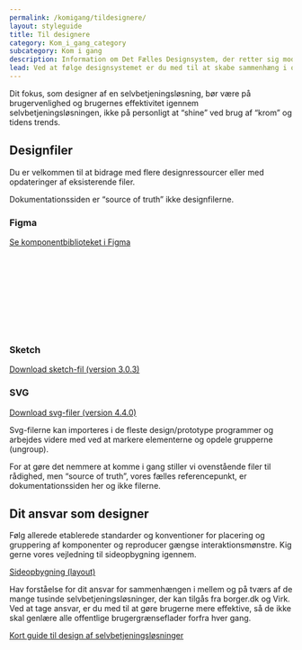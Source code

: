 ```yaml
---
permalink: /komigang/tildesignere/
layout: styleguide
title: Til designere
category: Kom_i_gang_category
subcategory: Kom i gang
description: Information om Det Fælles Designsystem, der retter sig mod designere
lead: Ved at følge designsystemet er du med til at skabe sammenhæng i og mellem de mange offentlige selvbetjeningsløsninger du ikke selv designer, til gavn for alle brugere.
---
```


Dit fokus, som designer af en selvbetjeningsløsning, bør være på brugervenlighed og brugernes effektivitet igennem selvbetjeningsløsningen, ikke på personligt at “shine” ved brug af “krom” og tidens trends.

## Designfiler

Du er velkommen til at bidrage med flere designressourcer eller med opdateringer af eksisterende filer.

<div class="alert alert-warning alert--paragraph" role="alert" aria-label="Beskedbox der viser en advarsel">
    <div class="alert-body">
        <p class="alert-text">Dokumentationssiden er “source of truth” ikke designfilerne.</p>
    </div>
</div>

<h3 class="h4">Figma</h3>

<a href="https://www.figma.com/file/ULyQcXMQFHgGyoiAOcBQJn/FDS-UI-komponenter?node-id=48%3A3" class="icon-link">Se komponentbiblioteket i Figma<svg class="icon-svg" focusable="false" aria-hidden="true"><use xlink:href="#open-in-new"></use></svg></a>

<h3 class="h4">Sketch</h3>

<a href="/downloads/Det_Faelles_Designsystem (Version 3.0.3).sketch">Download sketch-fil (version 3.0.3)</a>

<h3 class="h4">SVG</h3>

<a href="/downloads/FDS-Komponenter-SVG-Version-440.zip">Download svg-filer (version 4.4.0)</a>

Svg-filerne kan importeres i de fleste design/prototype programmer og arbejdes videre med ved at markere elementerne og opdele grupperne (ungroup).

For at gøre det nemmere at komme i gang stiller vi ovenstående filer til rådighed, men “source of truth”, vores fælles referencepunkt, er dokumentationssiden her og ikke filerne.

## Dit ansvar som designer

Følg allerede etablerede standarder og konventioner for placering og gruppering af komponenter og reproducer gængse interaktionsmønstre. Kig gerne vores vejledning til sideopbygning igennem.

<a href="/komigang/tildesignere/sideopbygning/">Sideopbygning (layout)</a>

Hav forståelse for dit ansvar for sammenhængen i mellem og på tværs af de mange tusinde selvbetjeningsløsninger, der kan tilgås fra borger.dk og Virk. Ved at tage ansvar, er du med til at gøre brugerne mere effektive, så de ikke skal genlære alle offentlige brugergrænseflader forfra hver gang.

<a href="/komigang/tildesignere/design-selvbetjeningsloesninger/">Kort guide til design af selvbetjeningsløsninger</a>

